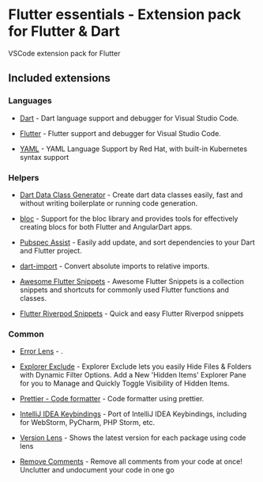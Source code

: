 # Flutter essentials - Extension pack for Flutter & Dart

VSCode extension pack for Flutter

## Included extensions

### Languages

- [Dart](https://marketplace.visualstudio.com/items?itemName=Dart-Code.dart-code) - Dart language support and debugger for Visual Studio Code.

- [Flutter](https://marketplace.visualstudio.com/items?itemName=Dart-Code.flutter) - Flutter support and debugger for Visual Studio Code.

- [YAML](https://marketplace.visualstudio.com/items?itemName=redhat.vscode-yaml) - YAML Language Support by Red Hat, with built-in Kubernetes syntax support

### Helpers

- [Dart Data Class Generator](https://marketplace.visualstudio.com/items?itemName=dotup.dart-data-class-generator) - Create dart data classes easily, fast and without writing boilerplate or running code generation.

- [bloc](https://marketplace.visualstudio.com/items?itemName=FelixAngelov.bloc) - Support for the bloc library and provides tools for effectively creating blocs for both Flutter and AngularDart apps.

- [Pubspec Assist](https://marketplace.visualstudio.com/items?itemName=jeroen-meijer.pubspec-assist) - Easily add update, and sort dependencies to your Dart and Flutter project.

- [dart-import](https://marketplace.visualstudio.com/items?itemName=luanpotter.dart-import) - Convert absolute imports to relative imports.

- [Awesome Flutter Snippets](https://marketplace.visualstudio.com/items?itemName=Nash.awesome-flutter-snippets) - Awesome Flutter Snippets is a collection snippets and shortcuts for commonly used Flutter functions and classes.

- [Flutter Riverpod Snippets](https://marketplace.visualstudio.com/items?itemName=robert-brunhage.flutter-riverpod-snippets) - Quick and easy Flutter Riverpod snippets

### Common

- [Error Lens](https://marketplace.visualstudio.com/items?itemName=usernamehw.errorlens) - .

- [Explorer Exclude](https://marketplace.visualstudio.com/items?itemName=PeterSchmalfeldt.explorer-exclude) - Explorer Exclude lets you easily Hide Files & Folders with Dynamic Filter Options. Add a New 'Hidden Items' Explorer Pane for you to Manage and Quickly Toggle Visibility of Hidden Items.

- [Prettier - Code formatter](https://marketplace.visualstudio.com/items?itemName=esbenp.prettier-vscode) - Code formatter using prettier.

- [IntelliJ IDEA Keybindings](https://marketplace.visualstudio.com/items?itemName=k--kato.intellij-idea-keybindings) - Port of IntelliJ IDEA Keybindings, including for WebStorm, PyCharm, PHP Storm, etc.

- [Version Lens](https://marketplace.visualstudio.com/items?itemName=pflannery.vscode-versionlens) - Shows the latest version for each package using code lens

- [Remove Comments](https://marketplace.visualstudio.com/items?itemName=plibither8.remove-comments) - Remove all comments from your code at once! Unclutter and undocument your code in one go
